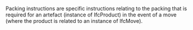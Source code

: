 ﻿Packing instructions are specific instructions relating to the packing that is required for an artefact (instance of IfcProduct) in the event of a move (where the product is related to an instance of IfcMove).
